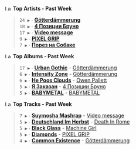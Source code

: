 <!--START_LASTFM_ARTISTS:{"period": "7day", "rows": 5}-->
<a href="https://last.fm" target="_blank"><img src="https://user-images.githubusercontent.com/17434202/215290617-e793598d-d7c9-428f-9975-156db1ba89cc.svg" alt="Last.fm Logo" width="18" height="13"/></a> **Top Artists - Past Week**

> `24 ▶️` ∙ **[Götterdämmerung](https://www.last.fm/music/G%C3%B6tterd%C3%A4mmerung)**<br/>
> `18 ▶️` ∙ **[4 Позиции Бруно](https://www.last.fm/music/4+%D0%9F%D0%BE%D0%B7%D0%B8%D1%86%D0%B8%D0%B8+%D0%91%D1%80%D1%83%D0%BD%D0%BE)**<br/>
> `17 ▶️` ∙ **[Video message](https://www.last.fm/music/Video+message)**<br/>
> `9 ▶️` ∙ **[PIXEL GRIP](https://www.last.fm/music/PIXEL+GRIP)**<br/>
> `7 ▶️` ∙ **[Порез на Собаке](https://www.last.fm/music/%D0%9F%D0%BE%D1%80%D0%B5%D0%B7+%D0%BD%D0%B0+%D0%A1%D0%BE%D0%B1%D0%B0%D0%BA%D0%B5)**<br/>
<!--END_LASTFM_ARTISTS-->

<!--START_LASTFM_ALBUMS:{"period": "7day", "rows": 5}-->
<a href="https://last.fm" target="_blank"><img src="https://user-images.githubusercontent.com/17434202/215290617-e793598d-d7c9-428f-9975-156db1ba89cc.svg" alt="Last.fm Logo" width="18" height="13"/></a> **Top Albums - Past Week**

> `17 ▶️` ∙ **[Urban Gothic](https://www.last.fm/music/G%C3%B6tterd%C3%A4mmerung/Urban+Gothic)** - [Götterdämmerung](https://www.last.fm/music/G%C3%B6tterd%C3%A4mmerung)<br/>
> `6 ▶️` ∙ **[Intensity Zone](https://www.last.fm/music/G%C3%B6tterd%C3%A4mmerung/Intensity+Zone)** - [Götterdämmerung](https://www.last.fm/music/G%C3%B6tterd%C3%A4mmerung)<br/>
> `6 ▶️` ∙ **[He Poos Clouds](https://www.last.fm/music/Owen+Pallett/He+Poos+Clouds)** - [Owen Pallett](https://www.last.fm/music/Owen+Pallett)<br/>
> `5 ▶️` ∙ **[Я Заказан](https://www.last.fm/music/4+%D0%9F%D0%BE%D0%B7%D0%B8%D1%86%D0%B8%D0%B8+%D0%91%D1%80%D1%83%D0%BD%D0%BE/%D0%AF+%D0%97%D0%B0%D0%BA%D0%B0%D0%B7%D0%B0%D0%BD)** - [4 Позиции Бруно](https://www.last.fm/music/4+%D0%9F%D0%BE%D0%B7%D0%B8%D1%86%D0%B8%D0%B8+%D0%91%D1%80%D1%83%D0%BD%D0%BE)<br/>
> `5 ▶️` ∙ **[BABYMETAL](https://www.last.fm/music/BABYMETAL/BABYMETAL)** - [BABYMETAL](https://www.last.fm/music/BABYMETAL)<br/>
<!--END_LASTFM_ALBUMS-->

<!--START_LASTFM_TRACKS:{"period": "7day", "rows": 5}-->
<a href="https://last.fm" target="_blank"><img src="https://user-images.githubusercontent.com/17434202/215290617-e793598d-d7c9-428f-9975-156db1ba89cc.svg" alt="Last.fm Logo" width="18" height="13"/></a> **Top Tracks - Past Week**

> `7 ▶️` ∙ **[Suymosha Mashrap](https://www.last.fm/music/Video+message/_/Suymosha+Mashrap)** - [Video message](https://www.last.fm/music/Video+message)<br/>
> `5 ▶️` ∙ **[Deutschland Im Herbst](https://www.last.fm/music/Death+In+Rome/_/Deutschland+Im+Herbst)** - [Death In Rome](https://www.last.fm/music/Death+In+Rome)<br/>
> `5 ▶️` ∙ **[Black Glass](https://www.last.fm/music/Machine+Girl/_/Black+Glass)** - [Machine Girl](https://www.last.fm/music/Machine+Girl)<br/>
> `5 ▶️` ∙ **[Diamonds](https://www.last.fm/music/PIXEL+GRIP/_/Diamonds)** - [PIXEL GRIP](https://www.last.fm/music/PIXEL+GRIP)<br/>
> `4 ▶️` ∙ **[Common Existence](https://www.last.fm/music/G%C3%B6tterd%C3%A4mmerung/_/Common+Existence)** - [Götterdämmerung](https://www.last.fm/music/G%C3%B6tterd%C3%A4mmerung)<br/>
<!--END_LASTFM_TRACKS-->